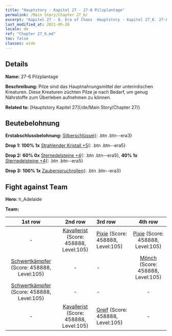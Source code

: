 ```yaml
---
title: "Hauptstory - Kapitel 27 - 27-6 Pilzplantage"
permalink: /Main Story/Chapter 27_6/
excerpt: "Kapitel 27 - 6. Era of Chaos  Hauptstory - Kapitel 27_6. 27-6 Pilzplantage"
last_modified_at: 2021-05-28
locale: de
ref: "Chapter 27_6.md"
toc: false
classes: wide
---
```


## Details

 **Name:** 27-6 Pilzplantage

 **Beschreibung:** Pilze sind das Hauptnahrungsmittel der unterirdischen Kreaturen. Diese Kreaturen züchten Pilze je nach Bedarf, um genug Nährstoffe zum Überleben aufnehmen zu können.

 **Related to:** [Hauptstory Kapitel 27](/de/Main Story/Chapter 27/)

## Beutebelohnung

 **Erstabschlussbelohnung:** [Silberschlüssel](/ItemsDE/con_693/){: .btn .btn--era3}

 **Drop 1:** **100% 1x** [Strahlender Kristall +5](/ItemsDE/mat_101/){: .btn .btn--era5}

 **Drop 2:** **60% 0x** [Sternedelsteine +4](/ItemsDE/mat_93/){: .btn .btn--era5}, **40% 1x** [Sternedelsteine +4](/ItemsDE/mat_93/){: .btn .btn--era5}

 **Drop 3:** **100% 1x** [Zauberspruchrollen](/ItemsDE/con_694/){: .btn .btn--era3}


## Fight against Team
 **Hero:** h_Adelaide

 **Team:**


  | 1st row | 2nd row | 3rd row | 4th row |
  |:----:|:----:|:----|:----:|
  | - | [Kavallerist](/de/units/Cavalier/) (Score: 458888, Level:105)  | [Pixie](/de/units/Sprite/) (Score: 458888, Level:105)  | [Pixie](/de/units/Sprite/) (Score: 458888, Level:105)  |
  | [Schwertkämpfer](/de/units/Swordsman/) (Score: 458888, Level:105)  | - | - | [Mönch](/de/units/Monk/) (Score: 458888, Level:105)  |
  | [Schwertkämpfer](/de/units/Swordsman/) (Score: 458888, Level:105)  | - | - | - |
  | - | [Kavallerist](/de/units/Cavalier/) (Score: 458888, Level:105)  | [Greif](/de/units/Griffin/) (Score: 458888, Level:105)  | - |



